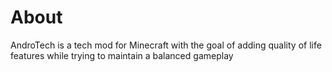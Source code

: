 # About
AndroTech is a tech mod for Minecraft with the goal of adding quality of life features while trying to maintain a balanced gameplay
